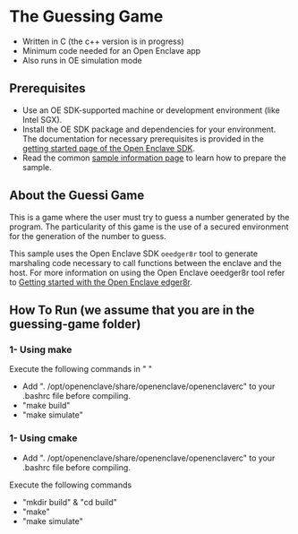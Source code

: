 # The Guessing Game 

- Written in C (the c++ version is in progress)
- Minimum code needed for an Open Enclave app
- Also runs in OE simulation mode

## Prerequisites

- Use an OE SDK-supported machine or development environment (like Intel SGX).
- Install the OE SDK package and dependencies for your environment. The documentation for necessary prerequisites is provided in the [getting started page of the Open Enclave SDK](https://github.com/openenclave/openenclave/blob/master/docs/GettingStartedDocs/README.md).
- Read the common [sample information page](../README.md#building-the-samples) to learn how to prepare the sample.

## About the Guessi Game 

This is a game where the user must try to guess a number generated by the program. 
The particularity of this game is the use of a secured environment for the generation of the number to guess.

This sample uses the Open Enclave SDK `oeedger8r` tool to generate marshaling code necessary to call functions between the enclave
and the host. For more information on using the Open Enclave oeedger8r tool refer to
[Getting started with the Open Enclave edger8r](https://github.com/openenclave/openenclave/tree/master/docs/GettingStartedDocs/Edger8rGettingStarted.md).

## How To Run (we assume that you are in the guessing-game folder)

### 1- Using make

Execute the following commands in " "

- Add ". /opt/openenclave/share/openenclave/openenclaverc" to your .bashrc file before compiling.
- "make build"
- "make simulate"

### 1- Using cmake

- Add ". /opt/openenclave/share/openenclave/openenclaverc" to your .bashrc file before compiling.

Execute the following commands
- "mkdir build" & "cd build"
- "make"
- "make simulate"
